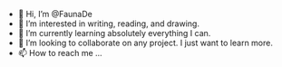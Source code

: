 - 👋 Hi, I’m @FaunaDe
- 👀 I’m interested in writing, reading, and drawing.
- 🌱 I’m currently learning absolutely everything I can.
- 💞️ I’m looking to collaborate on any project. I just want to learn more.
- 📫 How to reach me ...

<!---
FaunaDe/FaunaDe is a ✨ special ✨ repository because its `README.md` (this file) appears on your GitHub profile.
You can click the Preview link to take a look at your changes.
--->
